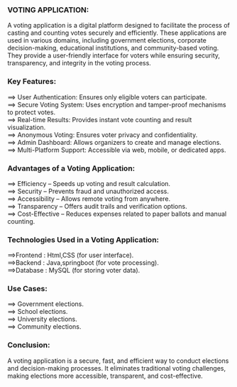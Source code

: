 ### **VOTING APPLICATION:**<br>
A voting application is a digital platform designed to facilitate the process of casting and counting votes securely and efficiently. These applications are used in various domains, including government elections, corporate decision-making, educational institutions, and community-based voting. They provide a user-friendly interface for voters while ensuring security, transparency, and integrity in the voting process.
<br>
### **Key Features:**  <br>
==> User Authentication: Ensures only eligible voters can participate.<br>
==> Secure Voting System: Uses encryption and tamper-proof mechanisms to protect votes.<br>
==> Real-time Results: Provides instant vote counting and result visualization.<br>
==> Anonymous Voting: Ensures voter privacy and confidentiality.<br>
==> Admin Dashboard: Allows organizers to create and manage elections.<br>
==> Multi-Platform Support: Accessible via web, mobile, or dedicated apps.<br>
### **Advantages of a Voting Application:** <br>
==> Efficiency – Speeds up voting and result calculation.<br>
==> Security – Prevents fraud and unauthorized access.<br>
==> Accessibility – Allows remote voting from anywhere.<br>
==> Transparency – Offers audit trails and verification options.<br>
==> Cost-Effective – Reduces expenses related to paper ballots and manual counting.<br>
### **Technologies Used in a Voting Application:**<br>
==>Frontend : Html,CSS (for user interface).<br>
==>Backend : Java,springboot (for vote processing).<br>
==>Database : MySQL (for storing voter data).<br>
  ###  **Use Cases:** <br>
==> Government elections.<br>
==> School elections.<br>
==> University elections.<br>
==> Community elections.
### **Conclusion:**
A voting application is a secure, fast, and efficient way to conduct elections and decision-making processes. It eliminates traditional voting challenges, making elections more accessible, transparent, and cost-effective.

